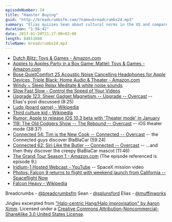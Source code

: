 ```yaml
---
episodeNumber: 24
title: "Hamster Buying"
guid: "http://breadcrumbsfm.com/?name=breadcrumbs24.mp3"
summary: "Elias quizzes Sean about cultural norms in the US and compares them to sometimes similar but often very different expectations in German culture."
duration: "1:56:41"
date: 2017-01-20T21:17:00+03:00
length: 84011808
fileName: breadcrumbs24.mp3
---
```


- [Dutch Blitz: Toys & Games - Amazon.com](http://www.amazon.com/dp/B000BBU0KS/?tag=breadcrumbsfm-20)
- [Apples to Apples Party in a Box Game: Mattel: Toys & Games - Amazon.com](http://www.amazon.com/dp/B00H4OKN48/?tag=breadcrumbsfm-20)
- [Bose QuietComfort 25 Acoustic Noise Cancelling Headphones for Apple Devices, Triple Black: Home Audio & Theater - Amazon.com](http://www.amazon.com/dp/B0117RFP0Y/?tag=breadcrumbsfm-20)
- [ Windy ~ Sleep Relax Meditate & white noise sounds](https://geo.itunes.apple.com/us/app/windy-sleep-relax-meditate/id841377297)
- [ Slow Fast Slow - Control the Speed of Your Videos](https://geo.itunes.apple.com/us/app/slow-fast-slow-control-speed/id727309825)
- [Upgrade 123: Sheer Gadget Magnetism -- Upgrade -- Overcast](https://overcast.fm/+DeGjSElTo/08:25) -- Elias's post discussed (8:25)
- [Ludo (board game) - Wikipedia](https://en.wikipedia.org/wiki/Ludo_\(board_game\)?wprov=sfsi1)
- [Third culture kid - Wikipedia](https://en.wikipedia.org/wiki/Third_culture_kid?wprov=sfsi1)
- [ Rumor: Apple to release iOS 10.3 beta with 'Theater mode' in January](http://appleinsider.com/articles/16/12/30/rumor-apple-to-release-ios-103-beta-with-theater-mode-in-january)
- [119: The Old Codgers Show -- The Rebound -- Overcast](https://overcast.fm/+De1lL8F9I/38:37) -- iOS theater mode (38:37)
- [Connected 54: Tim is the New Cook -- Connected -- Overcast](https://overcast.fm/+DJKO0rUKo/59:24) -- the Connected guys discover BlaBlaCar (59:24)
- [Connected 62: Siri Like the Butler -- Connected -- Overcast](https://overcast.fm/+DJKMhtbL4/11:46) -- …and then they discover the creepy BlaBlaCar mascot (11:46)
- [The Grand Tour Season 1 - Amazon.com](https://www.amazon.com/dp/B01J94A5GQ/) (The episode referenced is episode 9.)
- [Iridium-1 Hosted Webcast - YouTube](https://youtu.be/tTmbSur4fcs) -- SpaceX mission video
- [ Photos: Falcon 9 returns to flight with weekend launch from California -- Spaceflight Now](http://spaceflightnow.com/2017/01/15/photos-falcon-9-returns-to-flight-with-weekend-launch-from-california/)
- [Falcon Heavy - Wikipedia](https://en.wikipedia.org/wiki/Falcon_Heavy?wprov=sfsi1)

Breadcrumbs - [@breadcrumbsfm](https://twitter.com/breadcrumbsfm) Sean - [@splunsford](https://twitter.com/splunsford) Elias - [@muffinworks](https://twitter.com/muffinworks)

Jingles excerpted from [ "Halo-centric Hang/Halo improvisation" by Aaron Ximm](http://freemusicarchive.org/music/aaron_ximm/handpans_and_the_hang/). Licensed under a [Creative Commons Attribution-Noncommercial-ShareAlike 3.0 United States License](http://creativecommons.org/licenses/by-nc-sa/3.0/us/).